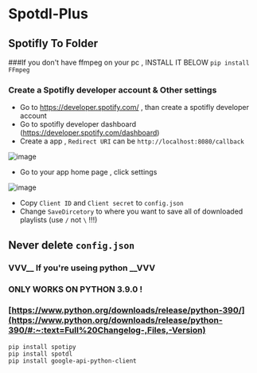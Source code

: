 # Spotdl-Plus
 
## Spotifly To Folder

###If you don't have ffmpeg on your pc , INSTALL IT BELOW
```pip install FFmpeg```


### Create a Spotifly developer account & Other settings


* Go to https://developer.spotify.com/ , than create a spotifly developer account
* Go to spotifly developer dashboard (https://developer.spotify.com/dashboard) 
* Create a app , ```Redirect URI``` can be ```http://localhost:8080/callback```

![image](https://github.com/Ryan-shadow/spotdl-plus/assets/121378653/bc6e3f64-7d59-4a3d-9d17-4bfa63bf8752)
* Go to your app home page , click settings


![image](https://github.com/Ryan-shadow/spotdl-plus/assets/121378653/da84b464-b28e-452e-afd6-44cd6366b0e2)
* Copy ```Client ID``` and ```Client secret``` to ```config.json```
* Change ```SaveDircetory``` to where you want to save all of downloaded playlists (use ```/``` not ```\``` !!!)
## Never delete ```config.json```
### VVV__ If you're useing python __VVV
### ONLY WORKS ON PYTHON 3.9.0 ! 
### [https://www.python.org/downloads/release/python-390/](https://www.python.org/downloads/release/python-390/#:~:text=Full%20Changelog-,Files,-Version)
```
pip install spotipy
pip install spotdl
pip install google-api-python-client
```
